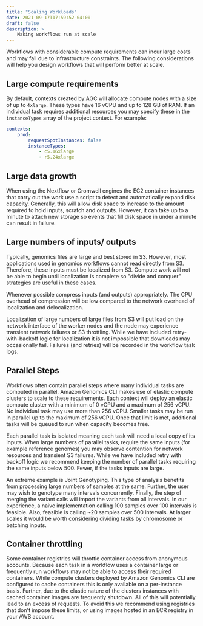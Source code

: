 ```yaml
---
title: "Scaling Workloads"
date: 2021-09-17T17:59:52-04:00
draft: false
description: >
    Making workflows run at scale
---
```


Workflows with considerable compute requirements can incur large costs and may fail due to infrastructure constraints.
The following considerations will help you design workflows that will perform better at scale.

## Large compute requirements

By default, contexts created by AGC will allocate compute nodes with a size of up to `4xlarge`. These types have 16 vCPU
and up to 128 GB of RAM. If an individual task requires additional resources you may specify these
in the `instanceTypes` array of the project context. For example:

```yaml
contexts:
    prod:
        requestSpotInstances: false
        instanceTypes:
            - c5.16xlarge
            - r5.24xlarge
```

## Large data growth

When using the Nextflow or Cromwell engines the EC2 container instances that carry out the work use a script to detect
and automatically expand disk capacity. Generally, this will allow disk space to increase to the amount required to hold
inputs, scratch and outputs. However, it can take up to a minute to attach new storage so events that fill disk space
in under a minute can result in failure.

## Large numbers of inputs/ outputs

Typically, genomics files are large and best stored in S3. However, most applications used in genomics workflows cannot
read directly from S3. Therefore, these inputs must be localized from S3. Compute work will not be able to begin until localization is complete
so "divide and conquer" strategies are useful in these cases. 

Whenever possible compress inputs (and outputs) appropriately. The CPU overhead of compression will be low compared to the
network overhead of localization and delocalization.

Localization of large numbers of large files from S3 will put load on the network interface of the worker nodes and the
node may experience transient network failures or S3 throttling. While we have included retry-with-backoff logic for
localization it is not impossible that downloads may occasionally fail. Failures (and retries) will be recorded in 
the workflow task logs.

## Parallel Steps

Workflows often contain parallel steps where many individual tasks are computed in parallel. Amazon Genomics CLI makes use of elastic compute
clusters to scale to these requirements. Each context will deploy an elastic compute cluster with a minimum of 0 vCPU and a maximum of 256 vCPU. No individual task
may use more than 256 vCPU. Smaller tasks may be run in parallel up to the maximum of 256 vCPU. Once that limit is met, additional
tasks will be queued to run when capacity becomes free.

Each parallel task is isolated meaning each task will need a local copy of its inputs. When large numbers of parallel tasks,
require the same inputs (for example reference genomes) you may observe contention for network resources and transient S3
failures. While we have included retry with backoff logic we recommend keeping the number of parallel tasks requiring the same inputs below 500. Fewer,
if the tasks inputs are large.

An extreme example is Joint Genotyping. This type of analysis benefits from processing large numbers of samples at the same.
Further, the user may wish to genotype many intervals concurrently. Finally, the step of merging the variant calls will 
import the variants from all intervals. In our experience, a naive implementation calling 100 samples over 100 intervals
is feasible. Also, feasible is calling ~20 samples over 500 intervals. At larger scales it would be worth considering dividing
tasks by chromosome or batching inputs.

## Container throttling

Some container registries will throttle container access from anonymous accounts. Because each task in a workflow uses
a container large or frequently run workflows may not be able to access their required containers. While compute clusters
deployed by Amazon Genomics CLI are configured to cache containers this is only available on a per-instance basis. Further, due to the 
elastic nature of the clusters instances with cached container images are frequently shutdown. All of this will potentially
lead to an excess of requests. To avoid this we recommend using registries that don't impose these limits, or using images
hosted in an ECR registry in your AWS account.
